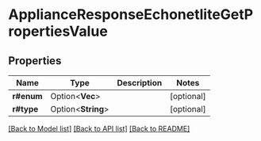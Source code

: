 # ApplianceResponseEchonetliteGetPropertiesValue

## Properties

Name | Type | Description | Notes
------------ | ------------- | ------------- | -------------
**r#enum** | Option<**Vec<String>**> |  | [optional]
**r#type** | Option<**String**> |  | [optional]

[[Back to Model list]](../README.md#documentation-for-models) [[Back to API list]](../README.md#documentation-for-api-endpoints) [[Back to README]](../README.md)


